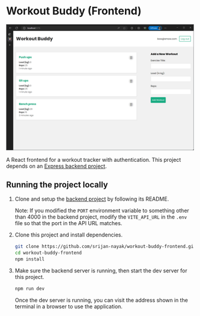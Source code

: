 # Workout Buddy (Frontend)

![Workout Buddy screenshot](images/workout-buddy.png)

A React frontend for a workout tracker with authentication. This project depends
on an [Express backend project][backend-url].

## Running the project locally

1. Clone and setup the [backend project][backend-url] by following its README.

   Note: If you modified the `PORT` environment variable to something other than
   4000 in the backend project, modify the `VITE_API_URL` in the `.env` file so
   that the port in the API URL matches.

2. Clone this project and install dependencies.
   ```bash
   git clone https://github.com/srijan-nayak/workout-buddy-frontend.git
   cd workout-buddy-frontend
   npm install
   ```
3. Make sure the backend server is running, then start the dev server for this
   project.
   ```bash
   npm run dev
   ```
   Once the dev server is running, you can visit the address shown in the
   terminal in a browser to use the application.

[backend-url]: https://github.com/srijan-nayak/workout-buddy-backend "GitHub URL for backend project"
